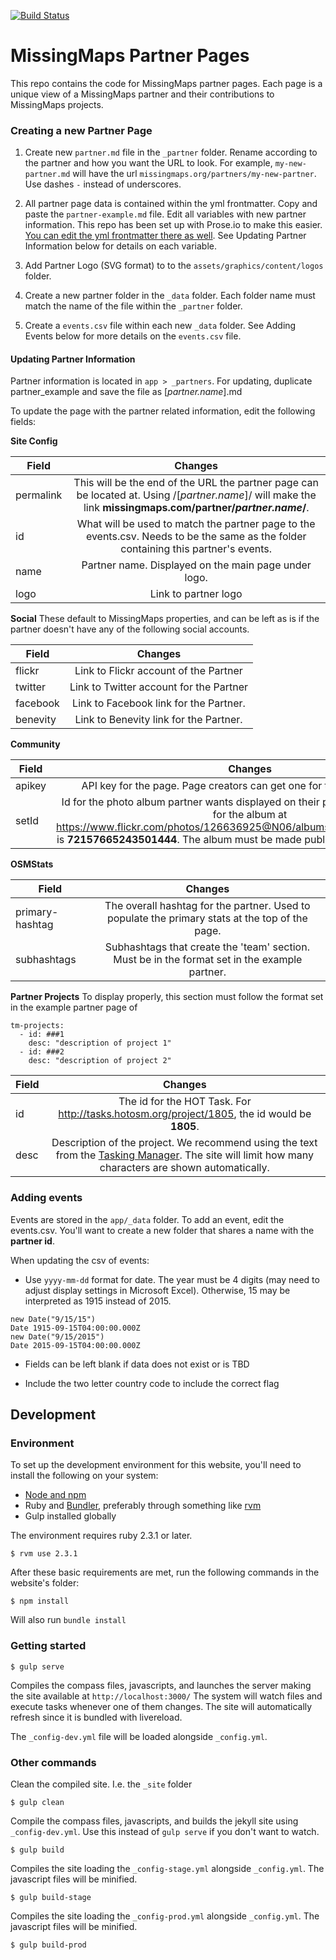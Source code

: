 [![Build
Status](https://travis-ci.org/MissingMaps/partners.svg?branch=master)](https://travis-ci.org/MissingMaps/partners)

# MissingMaps Partner Pages

This repo contains the code for MissingMaps partner pages. Each page is a unique view of a MissingMaps partner and their contributions to MissingMaps projects.

### Creating a new Partner Page

1. Create new `partner.md` file in the `_partner` folder. Rename according to the partner and how you want the URL to look. For example, `my-new-partner.md` will have the url `missingmaps.org/partners/my-new-partner`. Use dashes `-` instead of underscores.

2. All partner page data is contained within the yml frontmatter. Copy and paste the `partner-example.md` file. Edit all variables with new partner information. This repo has been set up with Prose.io to make this easier. [You can edit the yml frontmatter there as well](http://prose.io/#MissingMaps/partners/). See Updating Partner Information below for details on each variable.

3. Add Partner Logo (SVG format) to to the `assets/graphics/content/logos` folder.

4. Create a new partner folder in the `_data` folder. Each folder name must match the name of the file within the `_partner` folder.

5. Create a `events.csv` file within each new `_data` folder. See Adding Events below for more details on the `events.csv` file.

#### Updating Partner Information

Partner information is located in `app > _partners`. For updating, duplicate partner_example and save the file as [_partner.name_].md

To update the page with the partner related information, edit the following fields:

**Site Config**

| Field         | Changes  |
| ------------- |:-------------:|
| permalink      | This will be the end of the URL the partner page can be located at. Using  /[_partner.name_]/ will make the link **missingmaps.com/partner/_partner.name_/**. |
| id      | What will be used to match the partner page to the events.csv. Needs to be the same as the folder containing this partner's events. |
| name      | Partner name. Displayed on the main page under logo. |
| logo      | Link to partner logo      |

**Social**
These default to MissingMaps properties, and can be left as is if the partner doesn't have any of the following social accounts.

| Field         | Changes  |
| ------------- |:-------------:|
| flickr | Link to Flickr account of the Partner  |
| twitter | Link to Twitter account for the Partner |
| facebook | Link to Facebook link for the Partner. |
| benevity | Link to Benevity link for the Partner. |

**Community**

| Field         | Changes  |
| ------------- |:-------------:|
| apikey | API key for the page. Page creators can get one for their accounts [here](https://www.flickr.com/services/api/misc.api_keys.html).   |
| setId | Id for the photo album partner wants displayed on their page. For example the id for the album at  https://www.flickr.com/photos/126636925@N06/albums/72157665243501444 is **72157665243501444**. The album must be made public for the api call to work. |

**OSMStats**

| Field         | Changes  |
| ------------- |:-------------:|
| primary-hashtag | The overall hashtag for the partner. Used to populate the primary stats at the top of the page. |
| subhashtags | Subhashtags that create the 'team' section. Must be in the format set in the example partner.

**Partner Projects**
To display properly, this section must follow the format set in the example partner page of

```
tm-projects:
  - id: ###1
    desc: "description of project 1"
  - id: ###2
    desc: "description of project 2"
```

| Field         | Changes  |
| ------------- |:-------------:|
| id | The id for the HOT Task. For http://tasks.hotosm.org/project/1805, the id would be **1805**. |
| desc | Description of the project. We recommend using the text from the [Tasking Manager](http://tasks.hotosm.org/). The site will limit how many characters are shown automatically. |

### Adding events

Events are stored in the `app/_data` folder. To add an event, edit the events.csv. You'll want to create a new folder that shares a name with the **partner id**.

When updating the csv of events:

- Use `yyyy-mm-dd` format for date. The year must be 4 digits (may need to adjust display settings in Microsoft Excel). Otherwise, 15 may be interpreted as 1915 instead of 2015.

```
new Date("9/15/15")
Date 1915-09-15T04:00:00.000Z
new Date("9/15/2015")
Date 2015-09-15T04:00:00.000Z
```
- Fields can be left blank if data does not exist or is TBD

- Include the two letter country code to include the correct flag



## Development

### Environment
To set up the development environment for this website, you'll need to install the following on your system:

- [Node and npm](http://nodejs.org/)
- Ruby and [Bundler](http://bundler.io/), preferably through something like [rvm](https://rvm.io/)
- Gulp installed globally

The environment requires ruby 2.3.1 or later.
```
$ rvm use 2.3.1
```

After these basic requirements are met, run the following commands in the website's folder:
```
$ npm install
```
Will also run `bundle install`

### Getting started

```
$ gulp serve
```
Compiles the compass files, javascripts, and launches the server making the site available at `http://localhost:3000/`
The system will watch files and execute tasks whenever one of them changes.
The site will automatically refresh since it is bundled with livereload.

The `_config-dev.yml` file will be loaded alongside `_config.yml`.

### Other commands
Clean the compiled site. I.e. the `_site` folder
```
$ gulp clean
```

Compile the compass files, javascripts, and builds the jekyll site using `_config-dev.yml`.
Use this instead of ```gulp serve``` if you don't want to watch.
```
$ gulp build
```

Compiles the site loading the `_config-stage.yml` alongside `_config.yml`. The javascript files will be minified.
```
$ gulp build-stage
```

Compiles the site loading the `_config-prod.yml` alongside `_config.yml`. The javascript files will be minified.
```
$ gulp build-prod
```
